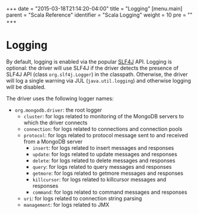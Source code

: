 +++
date = "2015-03-18T21:14:20-04:00"
title = "Logging"
[menu.main]
  parent = "Scala Reference"
  identifier = "Scala Logging"
  weight = 10
  pre = "<i class='fa'></i>"
+++

# Logging

By default, logging is enabled via the popular [SLF4J](http://www.slf4j.org/) API. Logging is optional:
the driver will use SLF4J if the driver detects the presence of SLF4J API (class `org.slf4j.Logger`) in the classpath. 
Otherwise, the driver will log a single warning via JUL (`java.util.logging`) and otherwise logging will be disabled.

The driver uses the following logger names:

- `org.mongodb.driver`: the root logger
    - `cluster`: for logs related to monitoring of the MongoDB servers to which the driver connects
    - `connection`: for logs related to connections and connection pools
    - `protocol`: for logs related to protocol message sent to and received from a MongoDB server
        - `insert`: for logs related to insert messages and responses
        - `update`: for logs related to update messages and responses
        - `delete`: for logs related to delete messages and responses
        - `query`: for logs related to query messages and responses
        - `getmore`: for logs related to getmore messages and responses
        - `killcursor`: for logs related to killcursor messages and responses
        - `command`: for logs related to command messages and responses
    - `uri`: for logs related to connection string parsing
    - `management`: for logs related to JMX
